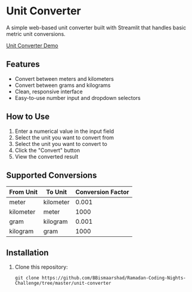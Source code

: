 # Unit Converter

A simple web-based unit converter built with Streamlit that handles basic metric unit conversions.

[Unit Converter Demo](https://unit-converte-uc.streamlit.app/) 

## Features

- Convert between meters and kilometers
- Convert between grams and kilograms
- Clean, responsive interface
- Easy-to-use number input and dropdown selectors

## How to Use

1. Enter a numerical value in the input field
2. Select the unit you want to convert from
3. Select the unit you want to convert to
4. Click the "Convert" button
5. View the converted result

## Supported Conversions

| From Unit | To Unit   | Conversion Factor |
|-----------|-----------|-------------------|
| meter     | kilometer | 0.001             |
| kilometer | meter     | 1000              |
| gram      | kilogram  | 0.001             |
| kilogram  | gram      | 1000              |

## Installation

1. Clone this repository:

   ```
   git clone https://github.com/BBismaarshad/Ramadan-Coding-Nights-Challenge/tree/master/unit-converter
   ```
